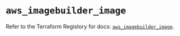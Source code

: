 # `aws_imagebuilder_image`

Refer to the Terraform Registory for docs: [`aws_imagebuilder_image`](https://registry.terraform.io/providers/hashicorp/aws/5.14.0/docs/resources/imagebuilder_image).
